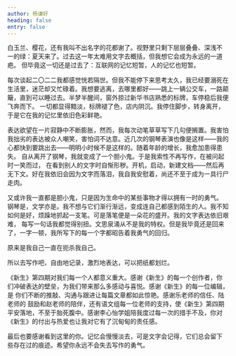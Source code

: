 ```yaml
---
author: 杨谦好
heading: false
entry: false
---
```


白玉兰、樱花，还有我叫不出名字的花都谢了。视野里只剩下层层叠叠、深浅不 一的绿：夏天来了。过去这一年太难用文字去概括，但我想它会成为永远的一道疤。 但毕竟这一切还是过去了：互联网的记忆短暂，人的记忆也短暂。 

每次谈起二〇二二我都感觉恍若隔世。但我不能停下来思考太久，我已经要溺死在生活里，迷茫却又忙碌着。我想要逃离，去哪里都好——跳上一辆公交车，一路颠簸，直到可以睡过去。半梦半醒间，窗外掠过新华书店熟悉的标牌，车停稳后我便飞奔而下。 一切都显得黯淡，标牌褪了色，店内阴沉。我停住脚步，转身离开，于是它在我的记忆里依旧色彩鲜艳。 

表达欲望在一片寂静中不断膨胀，然而，我每次动笔草草写下几句便搁置。我害怕我拙劣的表达被众人嘲笑，害怕词不达意。近几次的钢琴表演也像是这样——我的心都快到要跳出去——明明小时候不是这样的。随着年龄的增长，我愈加患得患失。 自从离开了钢琴，我就变成了一个胆小鬼。于是我索性不再写作，在被问起时一笑而过， 在看到别人的文字时自惭形秽。开机，启动，新建文档——然后再无下文。好在我依旧会因为文字而落泪，我自我安慰着，尚还不至于成为一具行尸走肉。

又或许我一直都是胆小鬼，只是因为生命中的某些事物才得以拥有一时的勇气。 钢琴是，文学亦是。我不想与它们渐行渐远，变成连自己都感到陌生的人。我不知如何是好，烦躁地抓起一支笔。可是落笔便是一朵花的盛开。我的文字表达依旧艰难， 每写一句话我都觉得别扭。文思泉涌从不是我的特权。但是我毕竟还是回来了，一字一顿，我所写下的每一个字都昭告着我勇气的回归。 

原来是我自己一直在扼杀我自己。

所以去写作吧，自由地记录，激烈地表达，可以把纸都划烂。

《新生》第四期对我们每一个人都意义重大。感谢《新生》的每一个创作者，你 们冲破表达的壁垒，为我们带来那么多感动与喜悦。感谢《新生》的每一位编辑，是 你们不断的推敲、沟通与跟进让每篇文章都如此惊艳。感谢乐老师的信任、陆老师的 鼓励和赵老师的陪伴，还有语文组每一位老师的支持，使《新生》第四期平安落地，不至于胎死腹中。感谢李心怡学姐陪我度过每一次的措手不及，你对《新生》的付出与热爱也让我对它有了沉甸甸的责任感。 

最后也要感谢看到这里的你。记忆会慢慢淡去，可是文字会记得，它们总会留下 些存在过的痕迹。希望你永远不会失去写作的勇气。 
